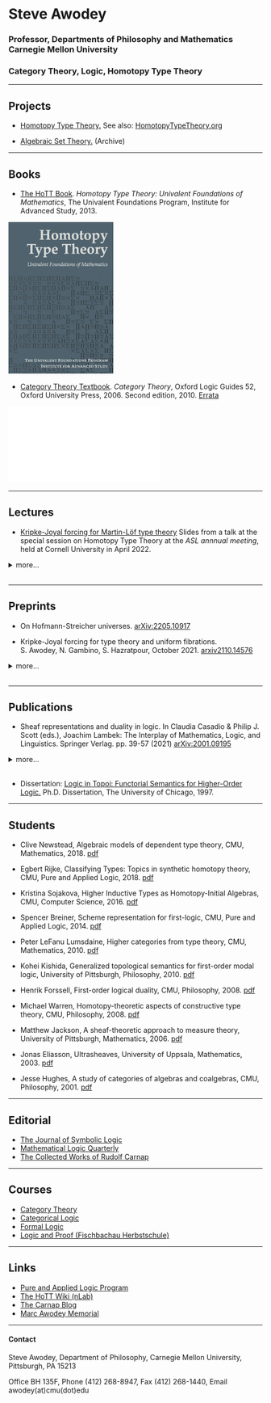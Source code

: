 # Steve Awodey
### Professor, Departments of Philosophy and Mathematics <br> Carnegie Mellon University
### Category Theory, Logic, Homotopy Type Theory

<hr>

## Projects

- [Homotopy Type Theory.](http://www.cmu.edu/dietrich/philosophy/hott/ ) 
	See also: 
	[HomotopyTypeTheory.org](http://homotopytypetheory.org)

- [Algebraic Set Theory.](http://www.phil.cmu.edu/projects/ast/) 
	 (Archive)

<hr>

## Books

- [The HoTT Book](http://www.homotopytypetheory.org/book). 
	_Homotopy Type Theory: Univalent Foundations of Mathematics_, The Univalent Foundations Program, 
	Institute for Advanced Study, 2013.

![HoTTcover](/images/HoTTcover.png)

- [Category Theory Textbook](http://www.oup.co.uk/isbn/9780199237180). _Category Theory_, Oxford Logic Guides 52, Oxford University Press, 2006. Second edition, 2010.
[Errata](CT2errata2010.pdf)

![CATcover](/images/CATcover.pdf)

<hr> 

## Lectures	
	
- [Kripke-Joyal forcing for Martin-Löf type theory](/talks/ASL_KJ.pdf) Slides from a talk at the special session on Homotopy Type Theory at the _ASL annnual meeting_, held at Cornell University in April 2022.

<details><summary>more...</summary>
	<br>

- [Polynomial functors and type theory.](https://www.cmu.edu/dietrich/philosophy/hott/slides/polytutorial.pdf)
Slides from a tutorial at the _2022 Workshop on Polynomial Functors_, held online at the Topos Institute in March 2022.

- [Univalence in &infin;-topoi.](http://www.andrew.cmu.edu/user/awodey/talks/CT2020-21.pdf)
Slides from a lecture at the conference _Category Theory 2020->21_, held in Genoa in August-September 2021.

- [Quillen model structures on cubical sets.](http://www.andrew.cmu.edu/user/awodey/talks/HoTT2019.pdf)
Slides from a lecture at the conference _Homotopy Type Theory 2019_, held at CMU in July 2019.

- [Intensionality, Invariance, and Univalence.](http://www.andrew.cmu.edu/user/awodey/talks/skolem.pdf)
Slides from the 2019 _Skolem Lecture_, held in Oslo in April 2019. 
	
- [Impredicative Encodings in HoTT (or: Toward a Realizability ∞-Topos).](http://www.andrew.cmu.edu/user/awodey/talks/BigProofs.pdf)
Slides from a lecture at the Isaac Newton Institute Program _Big Proof_, held in Cambridge in July 2017. 
	
- [Recent Work in Homotopy Type Theory.](http://www.andrew.cmu.edu/user/awodey/hott/ams2014.pdf)
Slides from a talk at an AMS meeting in January 2014. 

- [Homotopy Type Theory and Univalent Foundations.](http://www.andrew.cmu.edu/user/awodey/hott/CMUslides.pdf)
Slides from a talk at CMU in March 2012.  
	
- [Introduction to the Univalent Foundations of Mathematics: Constructive Type Theory and Homotopy Theory.](http://www.andrew.cmu.edu/user/awodey/hott/IAStalk.pdf)
Notes from a talk at IAS in December 2010. 
	
</details>

<br>

<hr>

## Preprints

- On Hofmann-Streicher universes. [arXiv:2205.10917](https://arxiv.org/abs/2205.10917)

- Kripke-Joyal forcing for type theory and uniform fibrations.  
	S. Awodey, N. Gambino, S. Hazratpour, October 2021. 
	[arxiv2110.14576](https://arxiv.org/abs/2110.14576)

<details><summary>more...</summary>
	<br>
	
- Polynomial pseudomonads and dependent type theory. S.  Awodey, C. Newstead, February 2018. 
	[arXiv:1802.00997](https://arxiv.org/abs/1802.00997)

- A proposition is the (homotopy) type of its proofs. January 2016. 
	[arXiv:1701.02024](https://arxiv.org/abs/1701.02024)
	
- Homotopy and type theory (Project description). October 2009.
	[Unpublished grant proposal](/papers/proposal2009.pdf)

- Axiom of choice and excluded middle in categorical logic. Spring 1995.
	[Unpublished MS](http://www.andrew.cmu.edu/user/awodey/preprints/ac.pdf)

</details>

<br>

<hr>

## Publications

- Sheaf representations and duality in logic. In Claudia Casadio & Philip J. Scott (eds.), Joachim Lambek: The Interplay of Mathematics, Logic, and Linguistics. Springer Verlag. pp. 39-57 (2021)
	[arXiv:2001.09195](https://arxiv.org/abs/2001.09195)

<details><summary>more...</summary>
	<br>

- Impredicative encodings of (higher) inductive types. S. Awodey, J. Frey, S. Speight, _Logic in Computer Science_ (LICS 2018). [arXiv:1802.02820](https://arxiv.org/abs/1802.02820)

- Univalence as a principle of logic. _Indagationes Mathematicae_: Special Issue L.E.J. Brouwer, 50 years later, 
	D. van Dalen, et al. (ed.s), 2018. 
	[preprint](http://www.andrew.cmu.edu/user/awodey/preprints/uapl.pdf)
	
- A cubical model of homotopy type theory. _Annals of Pure and Applied Logic_, 2018. 
	[arXiv:1607.06413](https://arxiv.org/abs/1607.06413)

- Homotopy-initial algebras in type theory. S. Awodey, N. Gambino, K. Sojakova, _Journal of the Association for Computing Machinery_, 2017. 			[arXiv:1504.05531](https://arxiv.org/abs/1504.05531)
	
- Natural models of homotopy type theory. _Mathematical Structures in Computer Science_, December 2016. 
	[arXiv:1406.3219](https://arxiv.org/abs/1406.3219)

- Topos semantics for higher-order modal logic. S. Awodey, K. Kishida, H.-C. Kotzsch, _Logique & Analyse_, February 2014.
	[arXiv:1403.0020](https://arxiv.org/abs/1403.0020)
	
- Univalent foundations and the large scale formalization of mathematics. S. Awodey, T. Coquand, 
	_The IAS Letter_, Institute for Advanced Study, Spring 2013. 
	[pdf](http://www.andrew.cmu.edu/user/awodey/preprints/iasletter.pdf)

- Structuralism, invariance, and univalence. _Philosophia Mathematica_, 2013. 
	[pdf](http://www.andrew.cmu.edu/user/awodey/preprints/siu.pdf)

- Voevodsky's univalence axiom in homotopy type theory. S. Awodey, A. Pelayo, and M. Warren, _Notices of the American Mathematical Sciety_, 2013. 
	[pdf](http://www.andrew.cmu.edu/user/awodey/preprints/NoticesAMS.pdf)

- Type theory and homotopy. In Dybjer, P., Lindström, Sten, Palmgren, Erik (eds.), _Epistemology versus Ontology: 
	Essays on the Foundations of Mathematics in Honour of Per Martin-Löf_. Springer, 2010. 
	[arXiv:1010.1810](https://arxiv.org/abs/1010.1810)

- First-order logical duality. S. Awodey and H. Forssell, _Annals of Pure and Applied Logic_, 2013. 
	[arXiv:1008.3145](https://arxiv.org/abs/1008.3145)
	
- Martin-L&ouml;f complexes. S. Awodey, P. Hofstra, M. Warren, 2009. 
	[pdf](http://www.andrew.cmu.edu/user/awodey/preprints/MLC.pdf)

- From sets, to types, to categories, to sets. 2009. 
	[pdf](https://www.andrew.cmu.edu/user/awodey/preprints/stcsFinal.pdf)

- Algebraic models of theories of sets and classes in categories of ideals. S. Awodey, H. Forssell, M. Warren, June 2006.  
	[pdf](https://www.phil.cmu.edu/projects/ast/Papers/afw_06.pdf)

- Relating topos theory and set theory via categories of classes. S. Awodey, C. Butz, A. Simpson, T. Streicher. _Bulletin of Symbolic Logic_, June 2003. 
	[Research announcement](http://www.andrew.cmu.edu/user/awodey/preprints/BSL.pdf)

- Lawvere-Tierney sheaves in algebraic set theory. S. Awodey, N. Gambino, P. Lumsdaine, M. Warren. _Journal of Symbolic Logic_, 2009. 
	[pdf](http://www.andrew.cmu.edu/user/awodey/preprints/sheaves.pdf)

- Homotopy theoretic models of identity types. S. Awodey, M. Warren. _Mathematical Proceedings of the Cambridge Philosophical Society_, 2009. 
	[pdf](http://www.andrew.cmu.edu/user/awodey/preprints/homotopy.pdf)	

- Relating first-order set theories, toposes and categories of classes. Steve Awodey, Carsten Butz, Alex Simpson, and Thomas Streicher. 
	_Annals of Pure and Applied Logic_, 2013. [pdf](https://www.phil.cmu.edu/projects/ast/Papers/Awodey-Butz-Simpson-Streicher-APAL-2013.pdf)
	
- A brief introduction to algebraic set theory. _The Bulletin of Symbolic Logic_, 2008.  [pdf]()

- Topology and modality: The topological interpretation of first-order modal logic. S. Awodey, K. Kishida, _The Review of Symbolic Logic_, 2008. 
[pdf](http://www.andrew.cmu.edu/user/awodey/preprints/FoS4.phil.pdf)

- Saunders Mac Lane (memorial notice). _Proceedings of the American Philosophical Society_, 2007. 
[pdf](http://www.andrew.cmu.edu/user/awodey/preprints/aps.pdf)

- Carnap's Dream: Gödel, Wittgenstein, and _Logical Syntax_.
S. Awodey, A.W. Carus, _Synthese_, 2007.
[pdf](http://www.andrew.cmu.edu/user/awodey/preprints/CD.pdf)

- Sheaf toposes for realizability. S. Awodey and A. Bauer, _Archive
for Mathemtical Logic_, 2008.
[pdf](https://www.andrew.cmu.edu/user/awodey/preprints/stfr.pdf)

- Algebraic models of intuitionistic theories of sets and classes. S. Awodey and H. Forssell, _Theory and Applications of Categories_, 15(5), CT 2004, pp. 147--163 (2004). [pdf](http://www.phil.cmu.edu/projects/ast/)

- Predicative algebraic set theory. S. Awodey and M. Warren, _Theory and Applications of Categories_, 15(1), CT 2004, pp. 1--39 (2004). 
[pdf](http://www.phil.cmu.edu/projects/ast/)

- Ultrasheaves and double negation. S. Awodey and J. Eliasson, _Notre Dame Journal of Formal Logic_, 45(4), pp. 235--245 (2004). 
[pdf](http://www.andrew.cmu.edu/user/awodey/preprints/udn.pdf)

-  Propositions as [types]. S. Awodey and A. Bauer, _Journal of Logic and
Computation_, 14(4), pp. 447--471 (2004).
[pdf](http://www.cs.cmu.edu/%7Eandrej/papers/#brackets)

- An answer to G. Hellman's question `Does category theory provide a framework for mathematical structuralism?' _Philosophia Mathematica_, (3), vol. 12 (2004), pp. 54--64.
[pdf](http://www.andrew.cmu.edu/user/awodey/preprints/awodeyVhellman.pdf)

- Modal operators and the formal dual of Birkhoff's completeness theorem. S. Awodey and J. Hughes, _Mathematical Structures in Computer Science_, vol. 13 (2003), pp. 233-258. 

- Categoricity and completeness: 19th century axiomatics to 21st century
semantics. S. Awodey and E. Reck, _History and Philosophy of Logic_, 23 (2002), pp. 1-30, 77-94.

- Elementary axioms for local maps of toposes. S. Awodey and L. Birkedal, _Journal of Pure and Applied Algebra_, 177 (2003), pp. 215-230. 
[pdf](http://www.cs.cmu.edu/afs/cs/user/birkedal/pub/elealm.ps.gz)

- Local realizability toposes and a modal logic for
computability. S. Awodey, L. Birkedal, D.S. Scott, _Mathematical Structures in Computer Science_, vol. 12 (2002), pp. 319-334.
[pdf](http://www.andrew.cmu.edu/user/awodey/preprints/lrtmlc.ps.gz)

- Topological completeness for higher-order logic. S. Awodey and C. Butz, _Journal of Symbolic Logic_, 65(3), (2000) pp. 1168--82.
[pdf](http://www.andrew.cmu.edu/user/awodey/preprints/topcomp.pdf)

- Topological representation of the lambda-calculus. _Mathematical Structures in Computer Science_, vol. 10,  (2000) pp. 81--96,
[pdf](http://www.andrew.cmu.edu/user/awodey/preprints/toprep.ps.gz)

- Sheaf representation for topoi. _Journal of Pure and Applied Algebra_, 145 (2000), pp. 107--121. 
[pdf](http://www.andrew.cmu.edu/user/awodey/preprints/sheafrep.ps.gz)

- Carnap, completeness, and categoricity: The _Gabelbarkeitssatz_ of 1928. S. Awodey and A.W. Carus, _Erkenntnis_ 54 (2001), pp. 145-172.

- Structure in mathematics and logic: a categorical perspective. _Philosophia
Mathematica_ (3), vol. 4 (1996), pp. 209--237. 
</details>

<br>

- Dissertation: [Logic in Topoi: Functorial Semantics for Higher-Order Logic.](/papers/awodey_thesis.pdf) Ph.D. Dissertation, The University of Chicago, 1997.

<hr>

## Students
	
- Clive Newstead, Algebraic models of dependent type theory, 
CMU, Mathematics, 2018. 
[pdf](http://www.andrew.cmu.edu/user/awodey/students/NewsteadThesis.pdf)

- Egbert Rijke, Classifying Types: Topics in synthetic homotopy theory, 
CMU, Pure and Applied Logic, 2018.
[pdf](http://www.andrew.cmu.edu/user/awodey/students/RijkeThesis.pdf)

- Kristina Sojakova, Higher Inductive Types as Homotopy-Initial Algebras, 
CMU, Computer Science, 2016.
[pdf](http://www.andrew.cmu.edu/user/awodey/students/SojakovaThesis.pdf)

- Spencer Breiner, Scheme representation for first-logic, 
CMU, Pure and Applied Logic, 2014.
[pdf](http://www.andrew.cmu.edu/user/awodey/students/breiner.pdf)

- Peter LeFanu Lumsdaine, Higher categories from type theory</span></a>, 
CMU, Mathematics, 2010.
[pdf](http://www.andrew.cmu.edu/user/awodey/students/lumsdaine.pdf)

- Kohei Kishida, Generalized topological semantics for first-order modal logic, University of Pittsburgh, Philosophy, 2010.
[pdf](http://www.andrew.cmu.edu/user/awodey/students/kishida.pdf)

- Henrik Forssell, First-order logical duality, CMU, Philosophy, 2008.
[pdf](http://www.andrew.cmu.edu/user/awodey/students/forssell.pdf)

- Michael Warren, Homotopy-theoretic aspects of constructive type theory,
CMU, Philosophy, 2008.
[pdf](http://www.andrew.cmu.edu/user/awodey/students/warren.pdf)

- Matthew Jackson, A sheaf-theoretic approach to measure theory</a>, 
University of Pittsburgh, Mathematics, 2006.
[pdf](http://www.andrew.cmu.edu/user/awodey/students/jackson.pdf)

- Jonas Eliasson, Ultrasheaves, University of Uppsala, Mathematics, 2003.
[pdf](http://www.andrew.cmu.edu/user/awodey/students/eliasson.pdf)

- Jesse Hughes, A study of categories of algebras and coalgebras, 
CMU, Philosophy, 2001.
[pdf](http://www.andrew.cmu.edu/user/awodey/students/hughes.pdf)
	
</details>

<hr>

## Editorial

- [The Journal of Symbolic Logic](https://www.cambridge.org/core/journals/journal-of-symbolic-logic)
- [Mathematical Logic Quarterly](https://onlinelibrary.wiley.com/journal/15213870)
- [The Collected Works of Rudolf Carnap](http://www.phil.cmu.edu/projects/carnap/)

<hr>

## Courses
	
- [Category Theory](http://www.andrew.cmu.edu/course/80-413-713/)
- [Categorical Logic](https://www.andrew.cmu.edu/user/awodey/catlog/)
- [Formal Logic](http://www.andrew.cmu.edu/course/80-310-610/)
- [Logic and Proof (Fischbachau Herbstschule)](/fischbachau)
<hr>

## Links
	
- [Pure and Applied Logic Program](http://logic.cmu.edu)
- [The HoTT Wiki (nLab)](https://ncatlab.org/homotopytypetheory/show/HomePage)
- [The Carnap Blog](http://www.awcarus.com)
- [Marc Awodey Memorial](http://www.marcawodey.org)

<hr>

#### Contact

Steve Awodey, Department of Philosophy, Carnegie Mellon University, Pittsburgh, PA 15213

Office BH 135F, Phone (412) 268-8947, Fax (412) 268-1440, Email awodey(at)cmu(dot)edu
